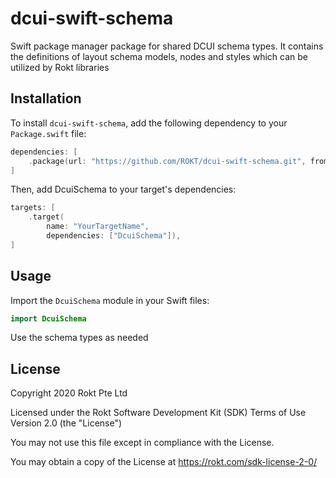 # dcui-swift-schema
Swift package manager package for shared DCUI schema types. It contains the definitions of layout schema models, nodes and styles which can be utilized by Rokt libraries

## Installation

To install `dcui-swift-schema`, add the following dependency to your `Package.swift` file:

```swift
dependencies: [
    .package(url: "https://github.com/ROKT/dcui-swift-schema.git", from: "2.0.0")
]
```

Then, add DcuiSchema to your target's dependencies:

```swift
targets: [
    .target(
        name: "YourTargetName",
        dependencies: ["DcuiSchema"]),
]
```


## Usage
Import the `DcuiSchema` module in your Swift files:
```Swift
import DcuiSchema  
```

Use the schema types as needed

## License
Copyright 2020 Rokt Pte Ltd

Licensed under the Rokt Software Development Kit (SDK) Terms of Use
Version 2.0 (the "License")

You may not use this file except in compliance with the License.

You may obtain a copy of the License at https://rokt.com/sdk-license-2-0/